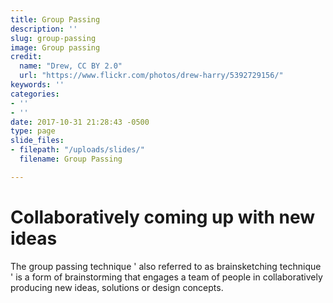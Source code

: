 ```yaml
---
title: Group Passing
description: ''
slug: group-passing
image: Group passing
credit:
  name: "Drew, CC BY 2.0"
  url: "https://www.flickr.com/photos/drew-harry/5392729156/"
keywords: ''
categories:
- ''
- ''
date: 2017-10-31 21:28:43 -0500
type: page
slide_files:
- filepath: "/uploads/slides/"
  filename: Group Passing

---
```

# Collaboratively coming up with new ideas

The group passing technique ' also referred to as brainsketching technique ' is a form of brainstorming that engages a team of people in collaboratively producing new ideas, solutions or design concepts.
